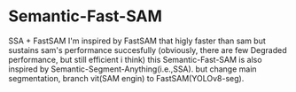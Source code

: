 # Semantic-Fast-SAM
SSA + FastSAM
I'm inspired by FastSAM that higly faster than sam but sustains sam's performance succesfully
(obviously, there are few Degraded performance, but still efficient i think)
this Semantic-Fast-SAM is also inspired by Semantic-Segment-Anything(i.e.,SSA). but change main segmentation, branch vit(SAM engin) to FastSAM(YOLOv8-seg).


